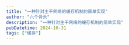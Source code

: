 ```yaml
---
title: "一种针对主干网络的缓存机制的简单实现"
author: "六个骨头"
description: "一种针对主干网络的缓存机制的简单实现"
pubDatetime: 2024-10-31
tags: ["缓存"]
---
```

